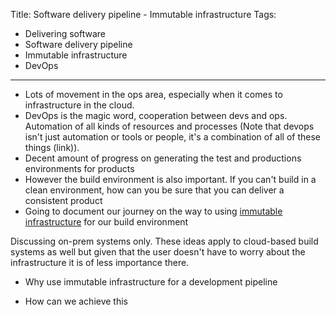 Title: Software delivery pipeline - Immutable infrastructure
Tags:
  - Delivering software
  - Software delivery pipeline
  - Immutable infrastructure
  - DevOps
---


- Lots of movement in the ops area, especially when it comes to infrastructure in the cloud.
- DevOps is the magic word, cooperation between devs and ops. Automation of all kinds of
  resources and processes (Note that devops isn't just automation or tools or people, it's a
  combination of all of these things (link)).
- Decent amount of progress on generating the test and productions environments for products
- However the build environment is also important. If you can't build in a clean environment, how can you be sure that you can deliver a consistent product
- Going to document our journey on the way to using [immutable infrastructure](https://thenewstack.io/a-brief-look-at-immutable-infrastructure-and-why-it-is-such-a-quest/) for our build environment

Discussing on-prem systems only. These ideas apply to cloud-based build systems as well
but given that the user doesn't have to worry about the infrastructure it is of less importance there.

- Why use immutable infrastructure for a development pipeline

- How can we achieve this
